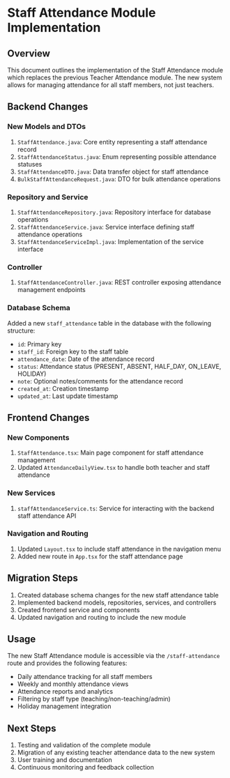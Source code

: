 # Staff Attendance Module Implementation

## Overview
This document outlines the implementation of the Staff Attendance module which replaces the previous Teacher Attendance module. The new system allows for managing attendance for all staff members, not just teachers.

## Backend Changes

### New Models and DTOs
1. `StaffAttendance.java`: Core entity representing a staff attendance record
2. `StaffAttendanceStatus.java`: Enum representing possible attendance statuses
3. `StaffAttendanceDTO.java`: Data transfer object for staff attendance
4. `BulkStaffAttendanceRequest.java`: DTO for bulk attendance operations

### Repository and Service
1. `StaffAttendanceRepository.java`: Repository interface for database operations
2. `StaffAttendanceService.java`: Service interface defining staff attendance operations
3. `StaffAttendanceServiceImpl.java`: Implementation of the service interface

### Controller
1. `StaffAttendanceController.java`: REST controller exposing attendance management endpoints

### Database Schema
Added a new `staff_attendance` table in the database with the following structure:
- `id`: Primary key
- `staff_id`: Foreign key to the staff table
- `attendance_date`: Date of the attendance record
- `status`: Attendance status (PRESENT, ABSENT, HALF_DAY, ON_LEAVE, HOLIDAY)
- `note`: Optional notes/comments for the attendance record
- `created_at`: Creation timestamp
- `updated_at`: Last update timestamp

## Frontend Changes

### New Components
1. `StaffAttendance.tsx`: Main page component for staff attendance management
2. Updated `AttendanceDailyView.tsx` to handle both teacher and staff attendance

### New Services
1. `staffAttendanceService.ts`: Service for interacting with the backend staff attendance API

### Navigation and Routing
1. Updated `Layout.tsx` to include staff attendance in the navigation menu
2. Added new route in `App.tsx` for the staff attendance page

## Migration Steps
1. Created database schema changes for the new staff attendance table
2. Implemented backend models, repositories, services, and controllers
3. Created frontend service and components
4. Updated navigation and routing to include the new module

## Usage
The new Staff Attendance module is accessible via the `/staff-attendance` route and provides the following features:
- Daily attendance tracking for all staff members
- Weekly and monthly attendance views
- Attendance reports and analytics
- Filtering by staff type (teaching/non-teaching/admin)
- Holiday management integration

## Next Steps
1. Testing and validation of the complete module
2. Migration of any existing teacher attendance data to the new system
3. User training and documentation
4. Continuous monitoring and feedback collection
